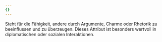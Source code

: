 ```yaml
---
{}
---
```

Steht für die Fähigkeit, andere durch Argumente, Charme oder Rhetorik zu beeinflussen und zu überzeugen. Dieses Attribut ist besonders wertvoll in diplomatischen oder sozialen Interaktionen.